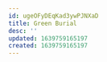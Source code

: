 ```yaml
---
id: ugeOFyDEqKad3ywPJNXaD
title: Green Burial
desc: ''
updated: 1639759165197
created: 1639759165197
---
```


